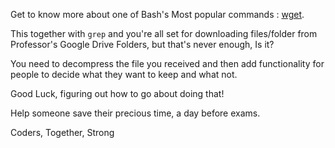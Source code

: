 Get to know more about one of Bash's Most popular commands : [wget](https://www.gnu.org/software/wget/manual/wget.html).

This together with ```grep``` and you're all set for downloading files/folder from Professor's Google Drive Folders, but that's never enough, Is it?

You need to decompress the file you received and then add functionality for people to decide what they want to keep and what not.

Good Luck, figuring out how to go about doing that!

Help someone save their precious time, a day before exams.

Coders, Together, Strong

